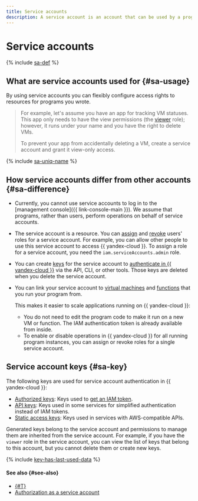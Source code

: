 ```yaml
---
title: Service accounts
description: A service account is an account that can be used by a program to manage resources in {{ yandex-cloud }}.
---
```


# Service accounts

{% include [sa-def](../../_includes_service/sa-def.md) %}

## What are service accounts used for {#sa-usage}

By using service accounts you can flexibly configure access rights to resources for programs you wrote.

> For example, let's assume you have an app for tracking VM statuses. This app only needs to have the view permissions (the [viewer](../../roles-reference.md#viewer) role); however, it runs under your name and you have the right to delete VMs.
>
> To prevent your app from accidentally deleting a VM, create a service account and grant it view-only access.

{% include [sa-uniq-name](../../../_includes/iam/sa-uniq-name.md) %}

## How service accounts differ from other accounts {#sa-difference}

* Currently, you cannot use service accounts to log in to the [management console]({{ link-console-main }}). We assume that programs, rather than users, perform operations on behalf of service accounts.
* The service account is a resource. You can [assign](../../operations/sa/set-access-bindings.md) and [revoke](../../operations/roles/revoke.md) users' roles for a service account. For example, you can allow other people to use this service account to access {{ yandex-cloud }}. To assign a role for a service account, you need the `iam.serviceAccounts.admin` role.
* You can create [keys](#sa-key) for the service account to [authenticate in {{ yandex-cloud }}](../authorization/index.md#sa) via the API, CLI, or other tools. Those keys are deleted when you delete the service account.
* You can link your service account to [virtual machines](../../../compute/operations/vm-connect/auth-inside-vm.md) and [functions](../../../functions/operations/function-sa.md) that you run your program from.

   This makes it easier to scale applications running on {{ yandex-cloud }}:
   * You do not need to edit the program code to make it run on a new VM or function. The IAM authentication token is already available from inside.
   * To enable or disable operations in {{ yandex-cloud }} for all running program instances, you can assign or revoke roles for a single service account.

## Service account keys {#sa-key}

The following keys are used for service account authentication in {{ yandex-cloud }}:

* [Authorized keys](../authorization/key.md): Keys used to [get an IAM token](../../operations/iam-token/create-for-sa.md).
* [API keys](../authorization/api-key.md): Keys used in some services for simplified authentication instead of IAM tokens.
* [Static access keys](../authorization/access-key.md): Keys used in services with AWS-compatible APIs.

Generated keys belong to the service account and permissions to manage them are inherited from the service account. For example, if you have the `viewer` role in the service account, you can view the list of keys that belong to this account, but you cannot delete them or create new keys.

{% include [key-has-last-used-data](../../../_includes/iam/key-has-last-used-data.md) %}

#### See also {#see-also}

- [{#T}](../../quickstart-sa.md)
- [Authorization as a service account](../authorization/index.md#sa)
